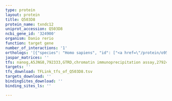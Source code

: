 ```yaml
---
type: protein
layout: protein
title: Q503D8
protein_name: txndc12
uniprot_accession: Q503D8
ncbi_gene_id: '324900'
organism: Danio rerio
function: target gene
number_of_interactions: '1'
orthologs: '[{"species": "Homo sapiens", "id": ["<a href=\"/protein/o95881\">O95881</a>"]}, {"species": "Mus musculus", "id": ["<a href=\"/protein/q9cqu0\">Q9CQU0</a>"]}, {"species": "Rattus norvegicus", "id": ["<a href=\"/protein/q498e0\">Q498E0</a>"]}, {"species": "Caenorhabditis elegans", "id": ["<a href=\"/protein/q9na78\">Q9NA78</a>"]}]'
jaspar_matrices: ''
tfs: nanog,A5JNG8,792333,GTRD,chromatin immunoprecipitation assay,27924024%5Buid%5D,No
targets: ''
tfs_download: TFLink_tfs_of_Q503D8.tsv
targets_download: ''
bindingSites_download: ''
binding_sites_ls: ''

---
```

